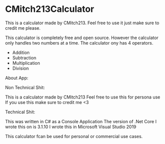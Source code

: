 # CMitch213Calculator
This is a calculator made by CMitch213. Feel free to use it just make sure to credit me please.

This calculator is completely free and open source. However the calculator only handles two numbers at a time. The calculator ony has 4 operators.

- Addition
- Subtraction
- Multiplication
- Division

About App:

Non Technical Shit:

This is a calculator made by CMitch213
Feel free to use this for persona use
If you use this make sure to credit me <3


Technical Shit:

This was written in C# as a Console Application
The version of .Net Core I wrote this on is 3.1.10
I wrote this in Microsoft Visual Studio 2019


This calculator fcan be used for personal or commercial use cases.
